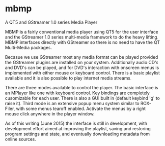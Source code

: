 # mbmp
A QT5 and GStreamer 1.0 series Media Player

MBMP is a fairly conventional media player using QT5 for the user interface and the
GStreamer 1.0 series multi-media framework to do the heavy lifting.  MBMP 
interfaces directly with GStreamer so there is no need to have the
QT Multi-Media packages.  

Becasue we use GStreamer most any media format can be played provided the GStreamer
plugins are installed on your system.  Additionally audio CD's and DVD's can be 
played, and for DVD's interaction with onscreen menus is implemented with either mouse
or keyboard control. There is a basic playlist available and it is also possible
to play internet media  streams.

There are three modes available to control the player.  The basic interface is
an MPlayer like one with keyboard control.  Key bindings are completely cusomizable
for each user.  There is also a GUI built in (default keybind 'g' to raise it).
Third mode is an extensive popup menu system similar to ROX-Filer, with some menus
tearoff enabled.  Activate the menus by a right mouse click anywhere in the player window.

As of this writing (June 2015) the interface is still in development, with 
development effort aimed at improving the playlist, saving and restoring
program settings and state, and eventually downloading metadata from online
sources.
